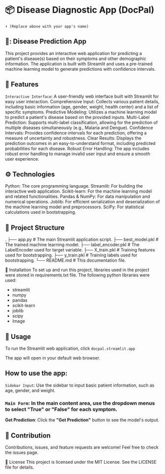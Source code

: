 # 📦 Disease Diagnostic App (DocPal)
```
⬆️ (Replace above with your app's name)
```

## 🤖: Disease Prediction App
This project provides an interactive web application for predicting a patient's disease(s) based on their symptoms and other demographic information. The application is built with Streamlit and uses a pre-trained machine learning model to generate predictions with confidence intervals.

## 🌟 Features
`Interactive Interface`: A user-friendly web interface built with Streamlit for easy user interaction.
Comprehensive Input: Collects various patient details, including basic information (age, gender, weight, health center) and a list of specific symptoms.
Predictive Modeling: Utilizes a machine learning model to predict a patient's disease based on the provided inputs.
Multi-Label Prediction: Supports multi-label classification, allowing for the prediction of multiple diseases simultaneously (e.g., Malaria and Dengue).
Confidence Intervals: Provides confidence intervals for each prediction, offering a measure of uncertainty and robustness.
Clear Results: Displays the prediction outcomes in an easy-to-understand format, including predicted probabilities for each disease.
Robust Error Handling: The app includes robust error handling to manage invalid user input and ensure a smooth user experience.

## ⚙️ Technologies
Python: The core programming language.
Streamlit: For building the interactive web application.
Scikit-learn: For the machine learning model and related functionalities.
Pandas & NumPy: For data manipulation and numerical operations.
Joblib: For efficient serialization and deserialization of the machine learning model and preprocessors.
SciPy: For statistical calculations used in bootstrapping.

## 📂 Project Structure
.
├── app.py                      # The main Streamlit application script.
├── best_model.pkl              # The trained machine learning model.
├── label_encoder.pkl           # The LabelEncoder used for target variable.
├── X_train.pkl                 # Training features used for bootstrapping.
├── y_train.pkl                 # Training labels used for bootstrapping.
└── README.md                   # This documentation file.

🚀 Installation
To set up and run this project, libraries used in the project were stored in requirements.txt file.
The following python libraries were used:
- streamlit
- numpy
- pandas
- scikit-learn
- joblib
- scipy
- Image

## 📖 Usage
To run the Streamlit web application, click `docpal.streamlit.app`

The app will open in your default web browser.

## How to use the app:
`Sidebar Input`: Use the sidebar to input basic patient information, such as age, gender, and weight.
### `Main Form`: In the main content area, use the dropdown menus to select "True" or "False" for each symptom.
**Get Prediction**: Click the **"Get Prediction"** button to see the model's output.

## 🤝 Contribution
Contributions, issues, and feature requests are welcome! Feel free to check the issues page.

📄 License
This project is licensed under the MIT License. See the LICENSE file for details.


